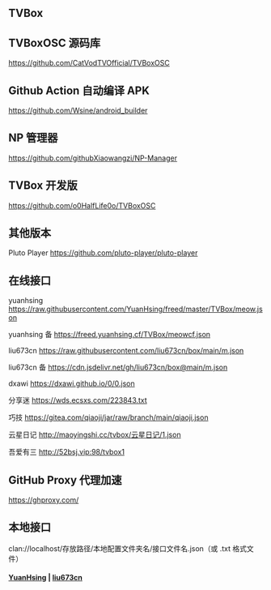 ## TVBox

## TVBoxOSC 源码库
https://github.com/CatVodTVOfficial/TVBoxOSC

## Github Action 自动编译 APK

https://github.com/Wsine/android_builder

## NP 管理器

https://github.com/githubXiaowangzi/NP-Manager

## TVBox 开发版

https://github.com/o0HalfLife0o/TVBoxOSC

## 其他版本

Pluto Player https://github.com/pluto-player/pluto-player

## 在线接口

yuanhsing https://raw.githubusercontent.com/YuanHsing/freed/master/TVBox/meow.json

yuanhsing 备 https://freed.yuanhsing.cf/TVBox/meowcf.json

liu673cn https://raw.githubusercontent.com/liu673cn/box/main/m.json

liu673cn 备 https://cdn.jsdelivr.net/gh/liu673cn/box@main/m.json

dxawi https://dxawi.github.io/0/0.json

分享迷 https://wds.ecsxs.com/223843.txt

巧技 https://gitea.com/qiaoji/jar/raw/branch/main/qiaoji.json

云星日记 http://maoyingshi.cc/tvbox/云星日记/1.json

吾爱有三 http://52bsj.vip:98/tvbox1

## GitHub Proxy 代理加速

https://ghproxy.com/

## 本地接口

clan://localhost/存放路径/本地配置文件夹名/接口文件名.json（或 .txt 格式文件）

#### [YuanHsing](https://github.com/YuanHsing/freed) | [liu673cn](https://github.com/liu673cn/mao)
